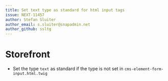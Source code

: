 ```yaml
---
title: Set text type as standard for html input tags 
issue: NEXT-11457
author: Stefan Sluiter
author_email: s.sluiter@snapadmin.net
author_github: ssltg
---
```

# Storefront
* Set the type `text` as standard if the type is not set in `cms-element-form-input.html.twig`
